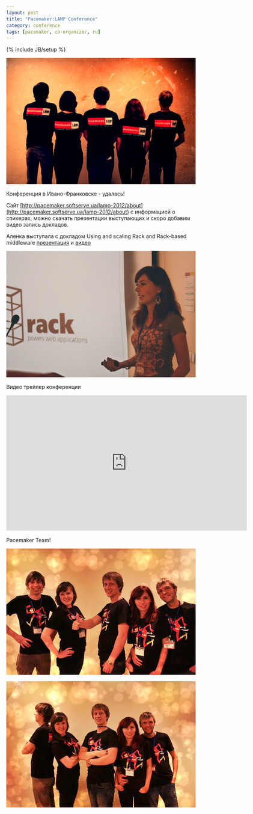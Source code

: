 ```yaml
---
layout: post
title: "Pacemaker:LAMP Conference"
category: conference
tags: [pacemaker, co-organizer, ru]
---
```

{% include JB/setup %}


![Пасемакеры!](/images/life/pacemakers_01.jpg "Пасемакеры!")

Конференция в Ивано-Франковске - удалась!

Сайт [http://pacemaker.softserve.ua/lamp-2012/about](http://pacemaker.softserve.ua/lamp-2012/about) с информацией о спикерах, можно скачать презентации выступающих и скоро добавим видео запись докладов.

Аленка выступала с докладом Using and scaling Rack and Rack-based middleware [презентация](http://pacemaker.softserve.ua/slides/lamp-2012/Alona_Mekhovova-Using_and_scaling_Rack_and%20Rack-based_middleware.pdf) и [видео](http://youtu.be/6hbJEeGDpZU)

<!-- -**-END-**- -->

![Аленка!](/images/life/pacemaker_alony.jpg "Аленка!")

Видео трейлер конференции

<iframe width="640" height="360" src="http://www.youtube.com/embed/AwMi43wWoXg" frameborder="0" allowfullscreen></iframe>

Pacemaker Team!

![Пасемакеры!](/images/life/pacemakers_03.jpg "Пасемакеры!")

![Пасемакеры!](/images/life/pacemakers_02.jpg "Пасемакеры!")

